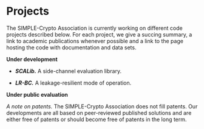 # Projects

The SIMPLE-Crypto Association is currently working on different code projects described below.
For each project, we give a succing summary, a link to academic publications whenever possible
and a link to the page hosting the code with documentation and data sets.

**Under development**

* <strong><em>SCALib.</em></strong> A side-channel evaluation library.

* <strong><em>LR-BC.</em></strong> A leakage-resilient mode of operation.

<!-- * <strong><em>AES-HPC</em></strong> -->

**Under public evaluation**

_A note on patents._ The SIMPLE-Crypto Association does not fill patents.
Our developments are all based on peer-reviewed published solutions and are either free of patents 
or should become free of patents in the long term. 
